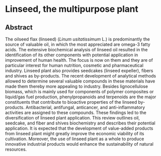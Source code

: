 # Linseed, the multipurpose plant

## Abstract

The oilseed flax (linseed) (_Linum usitatissimum_ L.) is predominantly the source of valuable oil, in which the most appreciated are omega-3 fatty acids. The extensive biochemical analysis of linseed oil resulted in the identification of its other components with potential application in improvement of human health. The focus is now on them and they are of particular interest for human nutrition, cosmetic and pharmaceutical industry. Linseed plant also provides seedcakes (linseed expeller), fibers and shives as by-products. The recent development of analytical methods allowed to determine several valuable compounds in these materials have made them thereby more appealing to industry. Besides lignocellulose biomass, which is mainly used for components of polymer composites or liquid/gas fuel production, phenylpropanoids and terpenoids are the major constituents that contribute to bioactive properties of the linseed by-products. Antibacterial, antifungal, anticancer, and anti-inflammatory activities are assigned to these compounds. These findings led to the diversification of linseed plant application. This review outlines oil, seedcake, and fiber and shives biochemistry and describes their potential application. It is expected that the development of value-added products from linseed plant might greatly improve the economic viability of its cultivation. Moreover, the use of linseed plant as a whole to produce innovative industrial products would enhance the sustainability of natural resources.